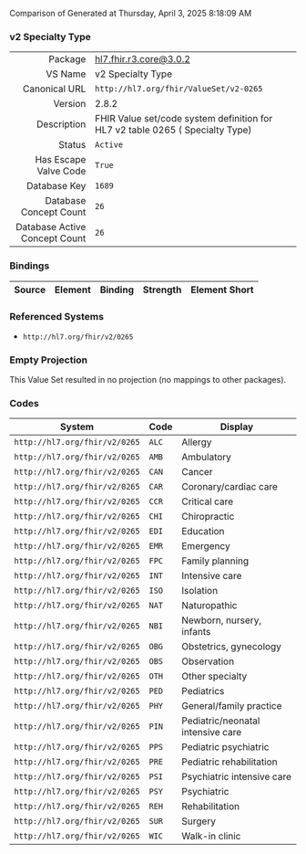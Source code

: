 Comparison of 
Generated at Thursday, April 3, 2025 8:18:09 AM

### v2 Specialty Type

|      |     |
| ---: | --- |
| Package | hl7.fhir.r3.core@3.0.2 |
| VS Name | v2 Specialty Type |
| Canonical URL | `http://hl7.org/fhir/ValueSet/v2-0265` |
| Version | 2.8.2 |
| Description | FHIR Value set/code system definition for HL7 v2 table 0265 ( Specialty Type) |
| Status | `Active` |
| Has Escape Valve Code | `True` |
| Database Key | `1689` |
| Database Concept Count | `26` |
| Database Active Concept Count | `26` |
### Bindings

| Source | Element | Binding | Strength | Element Short |
| ------ | ------- | ------- | -------- | ------------- |

### Referenced Systems

* `http://hl7.org/fhir/v2/0265`
### Empty Projection

This Value Set resulted in no projection (no mappings to other packages).

### Codes

| System | Code | Display |
| ------ | ---- | ------- |
| `http://hl7.org/fhir/v2/0265` | `ALC` | Allergy |
| `http://hl7.org/fhir/v2/0265` | `AMB` | Ambulatory |
| `http://hl7.org/fhir/v2/0265` | `CAN` | Cancer |
| `http://hl7.org/fhir/v2/0265` | `CAR` | Coronary/cardiac care |
| `http://hl7.org/fhir/v2/0265` | `CCR` | Critical care |
| `http://hl7.org/fhir/v2/0265` | `CHI` | Chiropractic |
| `http://hl7.org/fhir/v2/0265` | `EDI` | Education |
| `http://hl7.org/fhir/v2/0265` | `EMR` | Emergency |
| `http://hl7.org/fhir/v2/0265` | `FPC` | Family planning |
| `http://hl7.org/fhir/v2/0265` | `INT` | Intensive care |
| `http://hl7.org/fhir/v2/0265` | `ISO` | Isolation |
| `http://hl7.org/fhir/v2/0265` | `NAT` | Naturopathic |
| `http://hl7.org/fhir/v2/0265` | `NBI` | Newborn, nursery, infants |
| `http://hl7.org/fhir/v2/0265` | `OBG` | Obstetrics, gynecology |
| `http://hl7.org/fhir/v2/0265` | `OBS` | Observation |
| `http://hl7.org/fhir/v2/0265` | `OTH` | Other specialty |
| `http://hl7.org/fhir/v2/0265` | `PED` | Pediatrics |
| `http://hl7.org/fhir/v2/0265` | `PHY` | General/family practice |
| `http://hl7.org/fhir/v2/0265` | `PIN` | Pediatric/neonatal intensive care |
| `http://hl7.org/fhir/v2/0265` | `PPS` | Pediatric psychiatric |
| `http://hl7.org/fhir/v2/0265` | `PRE` | Pediatric rehabilitation |
| `http://hl7.org/fhir/v2/0265` | `PSI` | Psychiatric intensive care |
| `http://hl7.org/fhir/v2/0265` | `PSY` | Psychiatric |
| `http://hl7.org/fhir/v2/0265` | `REH` | Rehabilitation |
| `http://hl7.org/fhir/v2/0265` | `SUR` | Surgery |
| `http://hl7.org/fhir/v2/0265` | `WIC` | Walk-in clinic |
